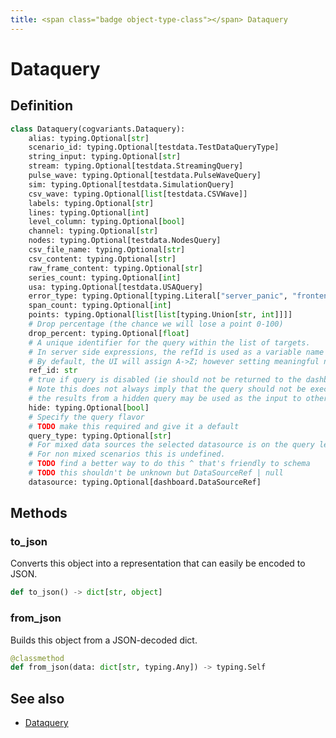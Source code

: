 ```yaml
---
title: <span class="badge object-type-class"></span> Dataquery
---
```

# <span class="badge object-type-class"></span> Dataquery

## Definition

```python
class Dataquery(cogvariants.Dataquery):
    alias: typing.Optional[str]
    scenario_id: typing.Optional[testdata.TestDataQueryType]
    string_input: typing.Optional[str]
    stream: typing.Optional[testdata.StreamingQuery]
    pulse_wave: typing.Optional[testdata.PulseWaveQuery]
    sim: typing.Optional[testdata.SimulationQuery]
    csv_wave: typing.Optional[list[testdata.CSVWave]]
    labels: typing.Optional[str]
    lines: typing.Optional[int]
    level_column: typing.Optional[bool]
    channel: typing.Optional[str]
    nodes: typing.Optional[testdata.NodesQuery]
    csv_file_name: typing.Optional[str]
    csv_content: typing.Optional[str]
    raw_frame_content: typing.Optional[str]
    series_count: typing.Optional[int]
    usa: typing.Optional[testdata.USAQuery]
    error_type: typing.Optional[typing.Literal["server_panic", "frontend_exception", "frontend_observable"]]
    span_count: typing.Optional[int]
    points: typing.Optional[list[list[typing.Union[str, int]]]]
    # Drop percentage (the chance we will lose a point 0-100)
    drop_percent: typing.Optional[float]
    # A unique identifier for the query within the list of targets.
    # In server side expressions, the refId is used as a variable name to identify results.
    # By default, the UI will assign A->Z; however setting meaningful names may be useful.
    ref_id: str
    # true if query is disabled (ie should not be returned to the dashboard)
    # Note this does not always imply that the query should not be executed since
    # the results from a hidden query may be used as the input to other queries (SSE etc)
    hide: typing.Optional[bool]
    # Specify the query flavor
    # TODO make this required and give it a default
    query_type: typing.Optional[str]
    # For mixed data sources the selected datasource is on the query level.
    # For non mixed scenarios this is undefined.
    # TODO find a better way to do this ^ that's friendly to schema
    # TODO this shouldn't be unknown but DataSourceRef | null
    datasource: typing.Optional[dashboard.DataSourceRef]
```
## Methods

### <span class="badge object-method"></span> to_json

Converts this object into a representation that can easily be encoded to JSON.

```python
def to_json() -> dict[str, object]
```

### <span class="badge object-method"></span> from_json

Builds this object from a JSON-decoded dict.

```python
@classmethod
def from_json(data: dict[str, typing.Any]) -> typing.Self
```

## See also

 * <span class="badge builder"></span> [Dataquery](./builder-Dataquery.md)
